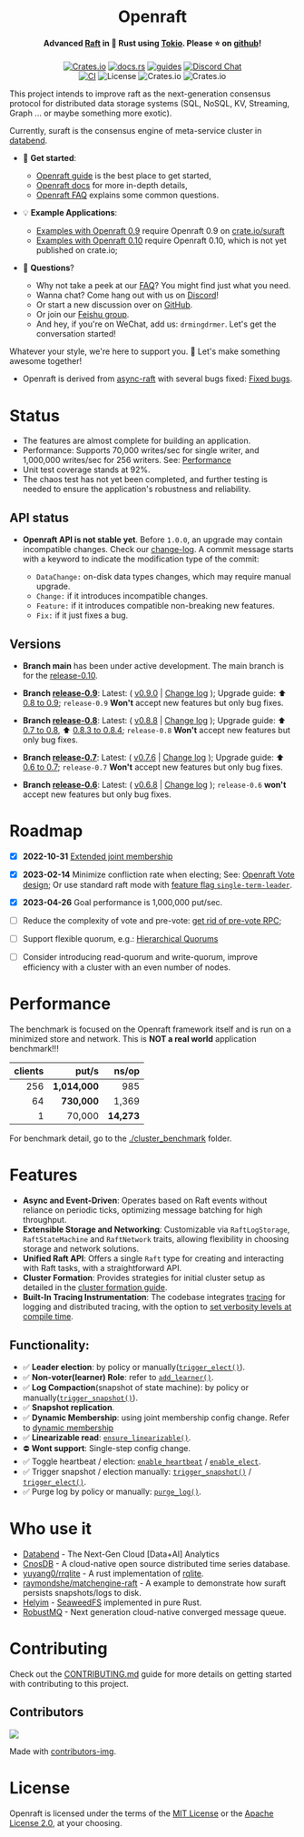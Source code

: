 <div align="center">
    <h1>Openraft</h1>
    <h4>
        Advanced <a href="https://raft.github.io/">Raft</a> in 🦀 Rust using <a href="https://tokio.rs/">Tokio</a>. Please ⭐ on <a href="https://github.com/suraft/suraft">github</a>!
    </h4>


[![Crates.io](https://img.shields.io/crates/v/suraft.svg)](https://crates.io/crates/suraft)
[![docs.rs](https://docs.rs/suraft/badge.svg)](https://docs.rs/suraft)
[![guides](https://img.shields.io/badge/guide-%E2%86%97-brightgreen)](https://docs.rs/suraft/latest/suraft/docs/index.html)
[![Discord Chat](https://img.shields.io/discord/1015845055434588200?logo=discord)](https://discord.gg/ZKw3WG7FQ9)
<br/>
[![CI](https://github.com/suraft/suraft/actions/workflows/ci.yaml/badge.svg)](https://github.com/suraft/suraft/actions/workflows/ci.yaml)
![License](https://img.shields.io/badge/license-MIT%2FApache--2.0-blue)
![Crates.io](https://img.shields.io/crates/d/suraft.svg)
![Crates.io](https://img.shields.io/crates/dv/suraft.svg)

</div>

This project intends to improve raft as the next-generation consensus protocol for distributed data storage systems (SQL, NoSQL, KV, Streaming, Graph ... or maybe something more exotic).

Currently, suraft is the consensus engine of meta-service cluster in [databend](https://github.com/datafuselabs/databend).


- 🚀 **Get started**:
    - [Openraft guide](https://docs.rs/suraft/latest/suraft/docs/getting_started/index.html) is the best place to get started,
    - [Openraft docs](https://docs.rs/suraft/latest/suraft/docs/index.html) for more in-depth details,
    - [Openraft FAQ](https://docs.rs/suraft/latest/suraft/docs/faq/index.html) explains some common questions.

- 💡 **Example Applications**:

    - [Examples with Openraft 0.9](https://github.com/suraft/suraft/tree/release-0.9/examples) require Openraft 0.9 on [crate.io/suraft](https://crates.io/crates/suraft)
    - [Examples with Openraft 0.10](https://github.com/suraft/suraft/tree/release-0.10/examples) require Openraft 0.10, which is not yet published on crate.io;

- 🙌 **Questions**?
    - Why not take a peek at our [FAQ](https://docs.rs/suraft/latest/suraft/docs/faq/index.html)? You might find just what you need.
    - Wanna chat? Come hang out with us on [Discord](https://discord.gg/ZKw3WG7FQ9)!
    - Or start a new discussion over on [GitHub](https://github.com/suraft/suraft/discussions/new).
    - Or join our [Feishu group](https://applink.feishu.cn/client/chat/chatter/add_by_link?link_token=d20l9084-6d36-4470-bac5-4bad7378d003).
    - And hey, if you're on WeChat, add us: `drmingdrmer`. Let's get the conversation started!

Whatever your style, we're here to support you. 🚀 Let's make something awesome together!

- Openraft is derived from [async-raft](https://docs.rs/crate/async-raft/latest) with several bugs fixed: [Fixed bugs](https://github.com/suraft/suraft/blob/main/derived-from-async-raft.md).


# Status

- The features are almost complete for building an application.
- Performance: Supports 70,000 writes/sec for single writer, and 1,000,000 writes/sec for 256 writers. See: [Performance](#performance)
- Unit test coverage stands at 92%.
- The chaos test has not yet been completed, and further testing is needed to ensure the application's robustness and reliability.


## API status

- **Openraft API is not stable yet**. Before `1.0.0`, an upgrade may contain incompatible changes.
  Check our [change-log](https://github.com/suraft/suraft/blob/main/change-log.md). A commit message starts with a keyword to indicate the modification type of the commit:

  - `DataChange:` on-disk data types changes, which may require manual upgrade.
  - `Change:` if it introduces incompatible changes.
  - `Feature:` if it introduces compatible non-breaking new features.
  - `Fix:` if it just fixes a bug.

## Versions

- **Branch main** has been under active development.
    The main branch is for the [release-0.10](https://github.com/suraft/suraft/tree/release-0.10).

- **Branch [release-0.9](https://github.com/suraft/suraft/tree/release-0.9)**:
  Latest: ( [v0.9.0](https://github.com/suraft/suraft/tree/v0.9.0) | [Change log](https://github.com/suraft/suraft/blob/release-0.9/change-log.md#v090) );
  Upgrade guide: ⬆️  [0.8 to 0.9](https://docs.rs/suraft/0.9.0/suraft/docs/upgrade_guide/upgrade_08_09/index.html);
  `release-0.9` **Won't** accept new features but only bug fixes.

- **Branch [release-0.8](https://github.com/suraft/suraft/tree/release-0.8)**:
  Latest: ( [v0.8.8](https://github.com/suraft/suraft/tree/v0.8.8) | [Change log](https://github.com/suraft/suraft/blob/release-0.8/change-log.md#v088) );
  Upgrade guide: ⬆️  [0.7 to 0.8](https://docs.rs/suraft/0.8.4/suraft/docs/upgrade_guide/upgrade_07_08/index.html), ⬆️  [0.8.3 to 0.8.4](https://docs.rs/suraft/0.8.4/suraft/docs/upgrade_guide/upgrade_083_084/index.html);
  `release-0.8` **Won't** accept new features but only bug fixes.

- **Branch [release-0.7](https://github.com/suraft/suraft/tree/release-0.7)**:
  Latest: ( [v0.7.6](https://github.com/suraft/suraft/tree/v0.7.6) | [Change log](https://github.com/suraft/suraft/blob/release-0.7/change-log.md#v076) );
  Upgrade guide: ⬆️  [0.6 to 0.7](https://docs.rs/suraft/0.8.4/suraft/docs/upgrade_guide/upgrade_06_07/index.html);
  `release-0.7` **Won't** accept new features but only bug fixes.

- **Branch [release-0.6](https://github.com/suraft/suraft/tree/release-0.6)**:
  Latest: ( [v0.6.8](https://github.com/suraft/suraft/tree/v0.6.8) | [Change log](https://github.com/suraft/suraft/blob/release-0.6/change-log.md) );
  `release-0.6` **won't** accept new features but only bug fixes.

# Roadmap

- [x] **2022-10-31** [Extended joint membership](https://docs.rs/suraft/latest/suraft/docs/data/extended_membership/index.html)
- [x] **2023-02-14** Minimize confliction rate when electing;
  See: [Openraft Vote design](https://docs.rs/suraft/latest/suraft/docs/data/vote/index.html);
  Or use standard raft mode with [feature flag `single-term-leader`](https://docs.rs/suraft/latest/suraft/docs/feature_flags/index.html).
- [x] **2023-04-26** Goal performance is 1,000,000 put/sec.
- [ ] Reduce the complexity of vote and pre-vote: [get rid of pre-vote RPC](https://github.com/suraft/suraft/discussions/15);
- [ ] Support flexible quorum, e.g.: [Hierarchical Quorums](https://zookeeper.apache.org/doc/r3.5.9/zookeeperHierarchicalQuorums.html)
- [ ] Consider introducing read-quorum and write-quorum,
  improve efficiency with a cluster with an even number of nodes.


<!--
   - - [ ] Consider to separate log storage and log order storage.
   -   Leader only determines and replicates the index of log entries, not log
   -   payload.
      -->

# Performance

The benchmark is focused on the Openraft framework itself and is run on a
minimized store and network. This is **NOT a real world** application benchmark!!!

| clients | put/s         | ns/op      |
| --:     | --:           | --:        |
| 256     | **1,014,000** |      985   |
|  64     |   **730,000** |    1,369   |
|   1     |      70,000   | **14,273** |


For benchmark detail, go to the [./cluster_benchmark](./cluster_benchmark) folder.

# Features

- **Async and Event-Driven**: Operates based on Raft events without reliance on periodic ticks, optimizing message batching for high throughput.
- **Extensible Storage and Networking**: Customizable via `RaftLogStorage`, `RaftStateMachine` and `RaftNetwork` traits, allowing flexibility in choosing storage and network solutions.
- **Unified Raft API**: Offers a single `Raft` type for creating and interacting with Raft tasks, with a straightforward API.
- **Cluster Formation**: Provides strategies for initial cluster setup as detailed in the [cluster formation guide](https://docs.rs/suraft/latest/suraft/docs/cluster_control/cluster_formation/index.html).
- **Built-In Tracing Instrumentation**: The codebase integrates [tracing](https://docs.rs/tracing/) for logging and distributed tracing, with the option to [set verbosity levels at compile time](https://docs.rs/tracing/latest/tracing/level_filters/index.html).

## Functionality:

- ✅ **Leader election**: by policy or manually([`trigger_elect()`][]).
- ✅ **Non-voter(learner) Role**: refer to [`add_learner()`][].
- ✅ **Log Compaction**(snapshot of state machine): by policy or manually([`trigger_snapshot()`]).
- ✅ **Snapshot replication**.
- ✅ **Dynamic Membership**: using joint membership config change. Refer to [dynamic membership](https://docs.rs/suraft/latest/suraft/docs/cluster_control/dynamic_membership/index.html)
- ✅ **Linearizable read**: [`ensure_linearizable()`][].
- ⛔️ **Wont support**: Single-step config change.  <!-- TODO: explain why -->
- ✅ Toggle heartbeat / election: [`enable_heartbeat`][] / [`enable_elect`][].
- ✅ Trigger snapshot / election manually: [`trigger_snapshot()`][] / [`trigger_elect()`][].
- ✅ Purge log by policy or manually: [`purge_log()`][].


# Who use it

- [Databend](https://github.com/datafuselabs/databend) - The Next-Gen Cloud [Data+AI] Analytics
- [CnosDB](https://github.com/cnosdb/cnosdb) - A cloud-native open source distributed time series database.
- [yuyang0/rrqlite](https://github.com/yuyang0/rrqlite) - A rust implementation of [rqlite](https://github.com/rqlite/rqlite).
- [raymondshe/matchengine-raft](https://github.com/raymondshe/matchengine-raft) - A example to demonstrate how suraft persists snapshots/logs to disk.
- [Helyim](https://github.com/helyim/helyim) - [SeaweedFS](https://github.com/seaweedfs/seaweedfs) implemented in pure Rust.
- [RobustMQ](https://github.com/robustmq/robustmq) - Next generation cloud-native converged message queue.

# Contributing

Check out the [CONTRIBUTING.md](https://github.com/suraft/suraft/blob/main/CONTRIBUTING.md)
guide for more details on getting started with contributing to this project.

## Contributors

<a href="https://github.com/suraft/suraft/graphs/contributors">
  <img src="https://contrib.rocks/image?repo=suraft/suraft"/>
</a>

Made with [contributors-img](https://contrib.rocks).

# License

Openraft is licensed under the terms of the [MIT License](https://en.wikipedia.org/wiki/MIT_License#License_terms)
or the [Apache License 2.0](http://www.apache.org/licenses/LICENSE-2.0), at your choosing.


[`change_membership()`]: https://docs.rs/suraft/latest/suraft/raft/struct.Raft.html#method.change_membership
[`add_learner()`]: https://docs.rs/suraft/latest/suraft/raft/struct.Raft.html#method.add_learner
[`purge_log()`]: https://docs.rs/suraft/latest/suraft/raft/struct.Raft.html#method.purge_log

[`enable_heartbeat`]: https://docs.rs/suraft/latest/suraft/struct.Config.html#structfield.enable_heartbeat
[`enable_elect`]: https://docs.rs/suraft/latest/suraft/struct.Config.html#structfield.enable_elect

[`trigger_elect()`]: https://docs.rs/suraft/latest/suraft/raft/struct.Raft.html#method.trigger_elect
[`trigger_snapshot()`]: https://docs.rs/suraft/latest/suraft/raft/struct.Raft.html#method.trigger_snapshot
[`ensure_linearizable()`]: https://docs.rs/suraft/latest/suraft/raft/struct.Raft.html#method.ensure_linearizable
